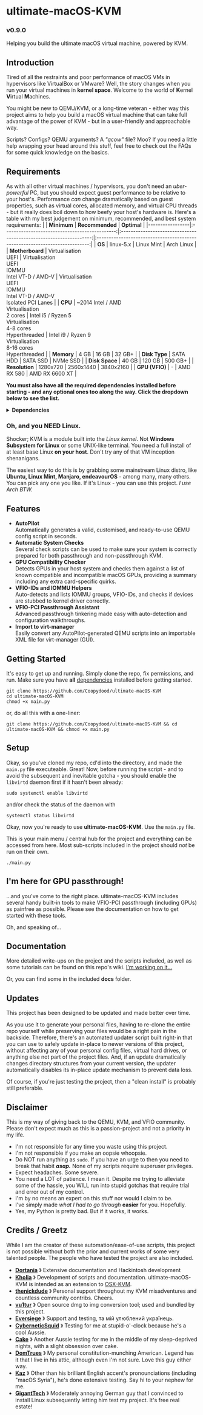 # ultimate-macOS-KVM
### v0.9.0
Helping you build the ultimate macOS virtual machine, powered by KVM.

## Introduction
Tired of all the restraints and poor performance of macOS VMs in hypervisors like VirtualBox or VMware? Well, the story changes when you run your virtual machines in **kernel space**. Welcome to the world of **K**ernel **V**irtual **M**achines.

You might be new to QEMU/KVM, or a long-time veteran - either way this project aims to help you build a macOS virtual machine that can take full advantage of the power of KVM - but in a user-friendly and approachable way.

Scripts? Configs? QEMU arguments? A *"qcow"* file? Moo? If you need a little help wrapping your head around this stuff, feel free to check out the FAQs for some quick knowledge on the basics.

## Requirements
As with all other virtual machines / hypervisors, you don't need an *uber-powerful* PC, but you should expect guest performance to be relative to your host's. Performance *can* change dramatically based on guest properties, such as virtual cores, allocated memory, and virtual CPU threads - but it really does boil down to how beefy your host's hardware is.
Here's a table with my best judgement on minimum, recommended, and best system requirements:
|                 |                   **Minimum**                  |                           **Recommended**                          |                                   **Optimal**                                  |
|-----------------|:----------------------------------------------:|:------------------------------------------------------------------:|:---------------------------------------------------------------------------:|
| **OS**          |                    linux-5.x                   |                             Linux Mint                             |                                  Arch Linux                                 |
| **Motherboard** |             Virtualisation<br>UEFI             |        Virtualisation<br>UEFI<br>IOMMU<br>Intel VT-D / AMD-V       | Virtualisation<br>UEFI<br>IOMMU<br>Intel VT-D / AMD-V<br>Isolated PCI Lanes |
| **CPU**         | ~2014 Intel / AMD<br>Virtualisation<br>2 cores | Intel i5 / Ryzen 5<br>Virtualisation<br>4-8 cores<br>Hyperthreaded |     Intel i9 / Ryzen 9<br>Virtualisation<br>8-16 cores<br>Hyperthreaded     |
| **Memory**      |                      4 GB                      |                                16 GB                               |                                    32 GB+                                   |
| **Disk Type**   |                    SATA HDD                    |                              SATA SSD                              |                                   NVMe SSD                                  |
| **Disk Space**  |                      40 GB                     |                               120 GB                               |                                   500 GB+                                   |
| **Resolution**  |                  1280x720                 |                           2560x1440                          |                                3840x2160                               |
| **GPU (VFIO)**  |                        -                       |                             AMD RX 580                             |                                AMD RX 6600 XT                               |

**You must also have all the required dependencies installed before starting - and any optional ones too along the way. Click the dropdown below to see the list.**
<details>
<summary><b>Dependencies</b></summary>
<br>
<b>Required</b>
<ul>
<li><b>Git</b> 》 <code>git</code></li>
<li><b>Wget</b> 》 <code>wget</code></li>
<li><b>QEMU</b> 》 <code>qemu-base</code> or <code>qemu-full</code></li>
<li><b>Libvirt</b> 》 <code>libvirt</code></li>
<li><b>DNSmasq</b> 》 <code>dnsmasq</code></li>
<li><b>Python</b> 》 <code>python</code></li>
</ul>
<b>Optional / Recommended</b>
<ul>
<li><b>Virtual Machine Manager (GUI)</b> 》 <code>virt-manager</code></li>
<li><b>Virsh</b> 》 <code>virsh</code></li>
</ul>
</details>

### Oh, and you NEED Linux.
Shocker; KVM is a module built into the *Linux kernel*. Not **Windows Subsystem for Linux** or some UNIX-like terminal. You need a full install of at least base Linux **on your host**. Don't try any of that VM inception shenanigans.

The easiest way to do this is by grabbing some mainstream Linux distro, like **Ubuntu, Linux Mint, Manjaro, endeavourOS** - among many, many others. You can pick any one you like. If it's Linux - you can use this project. *I use Arch BTW.*

## Features
<ul>
<li><b>AutoPilot</b></li>
Automatically generates a valid, customised, and ready-to-use QEMU config script in seconds.

<li><b>Automatic System Checks</b></li>
Several check scripts can be used to make sure your system is correctly prepared for both passthrough and non-passthrough KVM.

<li><b>GPU Compatibility Checker</b></li>
Detects GPUs in your host system and checks them against a list of known compatible and incompatible macOS GPUs, providing a summary including any extra card-specific quirks.

<li><b>VFIO-IDs and IOMMU Helpers</b></li>
Auto-detects and lists IOMMU groups, VFIO-IDs, and checks if devices are stubbed to kernel driver correctly.

<li><b>VFIO-PCI Passthrough Assistant</b></li>
Advanced passthrough tinkering made easy with auto-detection and configuration walkthroughs.

<li><b>Import to virt-manager</b></li>
Easily convert any AutoPilot-generated QEMU scripts into an importable XML file for virt-manager (GUI).

</ul>

## Getting Started
It's easy to get up and running. Simply clone the repo, fix permissions, and run.
Make sure you have **all** [dependencies](https://github.com/Coopydood/ultimate-macOS-KVM/blob/main/README.md#requirements) installed before getting started.

```
git clone https://github.com/Coopydood/ultimate-macOS-KVM
cd ultimate-macOS-KVM
chmod +x main.py
```
or, do all this with a one-liner:
```
git clone https://github.com/Coopydood/ultimate-macOS-KVM && cd ultimate-macOS-KVM && chmod +x main.py
```
## Setup
Okay, so you've cloned my repo, cd'd into the directory, and made the ``main.py`` file executeable. Great! 
Now, before running the script - and to avoid the subsequent and inevitable gotcha - you should enable the ``libvirtd`` daemon first if it hasn't been already:
```
sudo systemctl enable libvirtd
```
and/or check the status of the daemon with
```
systemctl status libvirtd
```

Okay, now you're ready to use **ultimate-macOS-KVM**. Use the ``main.py`` file. 

This is your main menu / central hub for the project and everything can be accessed from here. Most sub-scripts included in the project should *not* be run on their own.
```
./main.py
```
## I'm here for GPU passthrough!
...and you've come to the right place. ultimate-macOS-KVM includes several handy built-in tools to make VFIO-PCI passthrough (including GPUs) as painfree as possible. Please see the documentation on how to get started with these tools.

Oh, and speaking of...

## Documentation
More detailed write-ups on the project and the scripts included, as well as some tutorials can be found on this repo's wiki.
[I'm working on it...](https://github.com/Coopydood/ultimate-macOS-KVM/wiki)

Or, you can find some in the included **docs** folder.

## Updates
This project has been designed to be updated and made better over time. 

As you use it to generate your personal files, having to re-clone the entire repo yourself while preserving your files would be a right pain in the backside. Therefore, there's an automated updater script built right-in that you can use to safely update in-place to newer versions of this project, without affecting any of your personal config files, virtual hard drives, or anything else not part of the project files. And, if an update dramatically changes directory structures from your current version, the updater automatically disables its in-place update mechanism to prevent data loss.

Of course, if you're just testing the project, then a "clean install" is probably still preferable.

## Disclaimer
This is my way of giving back to the QEMU, KVM, and VFIO community. Please don't expect much as this is a passion-project and not a priority in my life.
- I'm not responsible for any time you waste using this project.
- I'm not responsible if you make an oopsie whoopsie. 
- Do NOT run anything as ``sudo``. If you have an urge to then you need to break that habit _**asap.**_ None of my scripts require superuser privileges.
- Expect headaches. Some severe.
- You need a LOT of patience. I mean it. Despite me trying to alleviate some of the hassle, you WILL run into stupid gotchas that require trial and error out of my control. 
- I'm by no means an expert on this stuff nor would I claim to be.
- I've simply made *what I had to go through* **easier** for you. Hopefully.
- Yes, my Python is pretty bad. But if it works, it works.

## Credits / Greetz
While I am the creator of these automation/ease-of-use scripts, this project is not possible without both the prior and current works of some very talented people. The people who have tested the project are also included.
- **[Dortania](https://github.com/Dortania)** 》 Extensive documentation and Hackintosh development
- **[Kholia](https://github.com/kholia)** 》 Development of scripts and documentation. ultimate-macOS-KVM is intended as an extension to [OSX-KVM](https://github.com/kholia/OSX-KVM).
- **[thenickdude](https://github.com/thenickdude)** 》 Personal support throughout my KVM misadventures and countless community contribs. Cheers.
- **[vu1tur](to@vu1tur.eu.org)** 》 Open source dmg to img conversion tool; used and bundled by this project.
- **[Eversiege](https://github.com/eversiege)** 》 Support and testing, та мій улюблений українець.
- **[CyberneticSquid](https://github.com/cyberneticsquid)** 》 Testing for me at stupid-o'-clock because he's a cool Aussie.
- **[Cake](https://github.com/cam-jm)** 》 Another Aussie testing for me in the middle of my sleep-deprived nights, with a slight obsession over cake.
- **[DomTrues](https://github.com/domtrues)** 》 My personal constitution-munching American. Legend has it that I live in his attic, although even I'm not sure. Love this guy either way.
- **[Kaz](https://github.com/Eaz11)** 》 Other than his brilliant English accent's pronounciations (including "macOS Syria"), he's done extensive testing. Say hi to your nephew for me.
- **[GigantTech](https://twitter.com/TechGigant)** 》 Moderately annoying German guy that I convinced to install Linux subsequently letting him test my project. It's free real estate!
